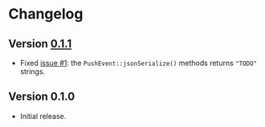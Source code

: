 # Changelog

## Version [0.1.1](https://github.com/sab-international/gitea.php/compare/v0.1.0...v0.1.1)
- Fixed [issue #1](https://github.com/sab-international/gitea.php/issues/1): the `PushEvent::jsonSerialize()` methods returns `"TODO"` strings.

## Version 0.1.0
- Initial release.
